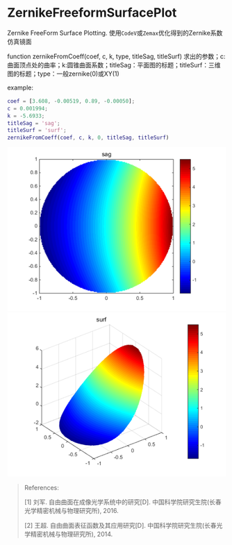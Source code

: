 # ZernikeFreeformSurfacePlot
Zernike FreeForm Surface Plotting. 使用`CodeV`或`Zemax`优化得到的Zernike系数仿真镜面

function zernikeFromCoeff(coef, c, k, type, titleSag, titleSurf)
求出的参数；c:曲面顶点处的曲率；k:圆锥曲面系数；titleSag：平面图的标题；titleSurf：三维图的标题；type：一般zernike(0)或XY(1)

example:
```matlab
coef = [3.608, -0.00519, 0.89, -0.00050];
c = 0.001994;
k = -5.6933;
titleSag = 'sag';
titleSurf = 'surf';
zernikeFromCoeff(coef, c, k, 0, titleSag, titleSurf)
```

![sag](./sag.png)
![surf](./surf.png)


>References: 
>
>[1] 刘军. 自由曲面在成像光学系统中的研究[D]. 中国科学院研究生院(长春光学精密机械与物理研究所), 2016.
>
>[2] 王超. 自由曲面表征函数及其应用研究[D]. 中国科学院研究生院(长春光学精密机械与物理研究所), 2014.
